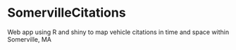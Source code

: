 # SomervilleCitations
Web app using R and shiny to map vehicle citations in time and space within Somerville, MA

